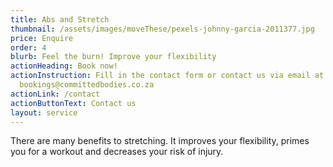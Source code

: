 ```yaml
---
title: Abs and Stretch
thumbnail: /assets/images/moveThese/pexels-johnny-garcia-2011377.jpg
price: Enquire
order: 4
blurb: Feel the burn! Improve your flexibility
actionHeading: Book now!
actionInstruction: Fill in the contact form or contact us via email at
  bookings@committedbodies.co.za
actionLink: /contact
actionButtonText: Contact us
layout: service
---
```

There are many benefits to stretching. It improves your flexibility, primes you for a workout and decreases your risk of injury.
